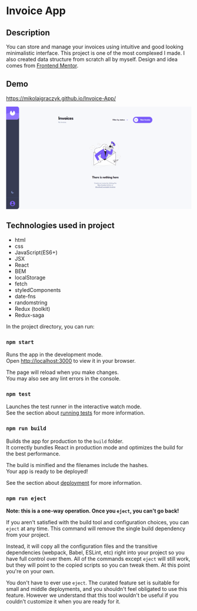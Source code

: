 # Invoice App

## Description
You can store and manage your invoices using intuitive and good looking minimalistic interface. This project is one of the most complexed I made. I also created data structure from scratch all by myself. Design and idea comes from [Frontend Mentor](https://www.frontendmentor.io/).

## Demo
https://mikolajgraczyk.github.io/Invoice-App/

![example](https://github.com/mikolajgraczyk/Invoice-App/blob/main/public/Demo.gif?raw=true)

## Technologies used in project
- html
- css
- JavaScript(ES6+)
- JSX
- React
- BEM
- localStorage
- fetch
- styledComponents
- date-fns
- randomstring
- Redux (toolkit)
- Redux-saga

In the project directory, you can run:

### `npm start`

Runs the app in the development mode.\
Open [http://localhost:3000](http://localhost:3000) to view it in your browser.

The page will reload when you make changes.\
You may also see any lint errors in the console.

### `npm test`

Launches the test runner in the interactive watch mode.\
See the section about [running tests](https://facebook.github.io/create-react-app/docs/running-tests) for more information.

### `npm run build`

Builds the app for production to the `build` folder.\
It correctly bundles React in production mode and optimizes the build for the best performance.

The build is minified and the filenames include the hashes.\
Your app is ready to be deployed!

See the section about [deployment](https://facebook.github.io/create-react-app/docs/deployment) for more information.

### `npm run eject`

**Note: this is a one-way operation. Once you `eject`, you can't go back!**

If you aren't satisfied with the build tool and configuration choices, you can `eject` at any time. This command will remove the single build dependency from your project.

Instead, it will copy all the configuration files and the transitive dependencies (webpack, Babel, ESLint, etc) right into your project so you have full control over them. All of the commands except `eject` will still work, but they will point to the copied scripts so you can tweak them. At this point you're on your own.

You don't have to ever use `eject`. The curated feature set is suitable for small and middle deployments, and you shouldn't feel obligated to use this feature. However we understand that this tool wouldn't be useful if you couldn't customize it when you are ready for it.

